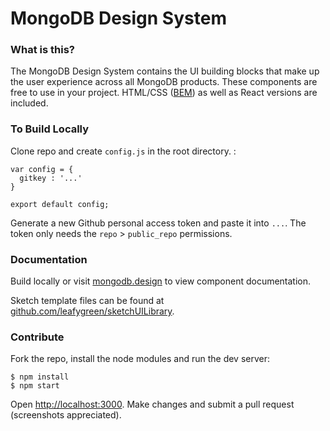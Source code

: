 # MongoDB Design System

### What is this?

The MongoDB Design System contains the UI building blocks that make up the user experience across all MongoDB products. These components are free to use in your project. HTML/CSS ([BEM](https://en.bem.info/)) as well as React versions are included.


### To Build Locally

Clone repo and create `config.js` in the root directory. :

```
var config = {
  gitkey : '...'
}

export default config;
```

Generate a new Github personal access token and paste it into `...`. The token only needs the `repo` > `public_repo` permissions.

### Documentation

Build locally or visit [mongodb.design](http://mongodb.design) to view component documentation.

Sketch template files can be found at [github.com/leafygreen/sketchUILibrary](https://github.com/leafygreen/sketchUILibrary).

### Contribute

Fork the repo, install the node modules and run the dev server:

```
$ npm install
$ npm start
```

Open [http://localhost:3000](http://localhost:3000). Make changes and submit a pull request (screenshots appreciated). 

